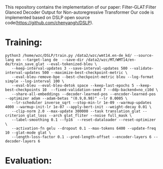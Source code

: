 This repository contains the implementation of our paper: 
Filter-GLAT:Filter Glanced Decoder Output for Non-autoregressive Transformer
Our code is implemented based on DSLP open source code(https://github.com/chenyangh/DSLP). 

# Training:
```
python3 /home/wzc/DSLP/train.py /data2/wzc/wmt14.en-de_kd/ --source-lang en --target-lang de  --save-dir /data2/wzc/MT/WMT14/en-de/train_save_glat --eval-tokenized-bleu \
   --keep-interval-updates 3 --save-interval-updates 500 --validate-interval-updates 500 --maximize-best-checkpoint-metric \
   --eval-bleu-remove-bpe --best-checkpoint-metric bleu --log-format simple --log-interval 100 \
   --eval-bleu --eval-bleu-detok space --keep-last-epochs 5 --keep-best-checkpoints 10  --fixed-validation-seed 7 --ddp-backend=no_c10d \
   --share-all-embeddings --decoder-learned-pos --encoder-learned-pos  --optimizer adam --adam-betas "(0.9,0.98)" --lr 0.0005 \
   --lr-scheduler inverse_sqrt --stop-min-lr 1e-09 --warmup-updates 4000 --warmup-init-lr 1e-07 --apply-bert-init --weight-decay 0.01 \
   --clip-norm 2.0 --max-update 300000 --task translation_glat --criterion glat_loss --arch glat_fliter --noise full_mask \
   --label-smoothing 0.1 --fp16  --reset-dataloader --reset-optimizer \
   --activation-fn gelu --dropout 0.1 --max-tokens 6400 --update-freq 10 --glat-mode glat \
   --length-loss-factor 0.1 --pred-length-offset --encoder-layers 6 --decoder-layers 6
```

# Evaluation:
```

```
